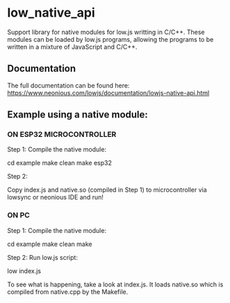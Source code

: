# low_native_api

Support library for native modules for low.js writting in C/C++. These modules can be loaded by low.js programs, allowing the programs to be written in a mixture of JavaScript and C/C++.


## Documentation

The full documentation can be found here:
https://www.neonious.com/lowjs/documentation/lowjs-native-api.html


## Example using a native module:

### ON ESP32 MICROCONTROLLER

Step 1: Compile the native module:

cd example
make clean
make esp32


Step 2:

Copy index.js and native.so (compiled in Step 1) to microcontroller
via lowsync or neonious IDE and run!


### ON PC

Step 1: Compile the native module:

cd example
make clean
make


Step 2: Run low.js script:

low index.js

To see what is happening, take a look at index.js. It loads native.so which
is compiled from native.cpp by the Makefile.
